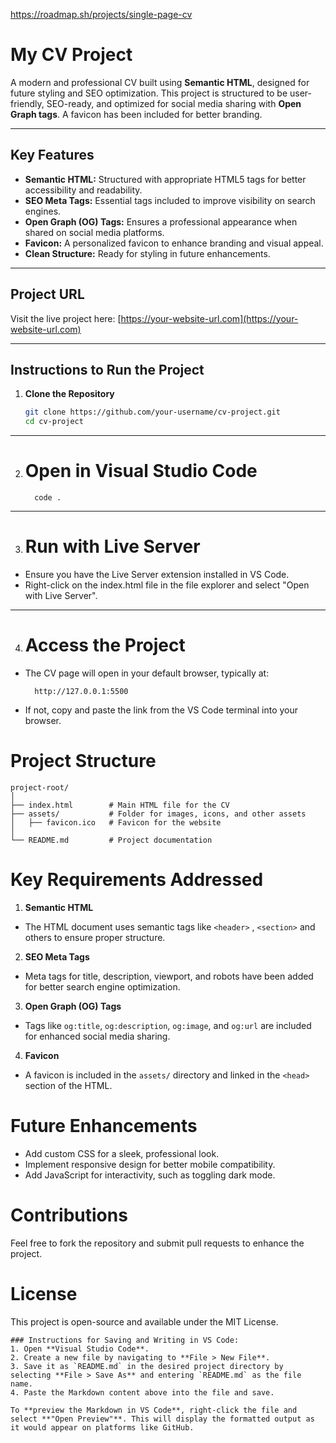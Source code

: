 https://roadmap.sh/projects/single-page-cv
# **My CV Project**

A modern and professional CV built using **Semantic HTML**, designed for future styling and SEO optimization. This project is structured to be user-friendly, SEO-ready, and optimized for social media sharing with **Open Graph tags**. A favicon has been included for better branding.

---

## **Key Features**
- **Semantic HTML:** Structured with appropriate HTML5 tags for better accessibility and readability.
- **SEO Meta Tags:** Essential tags included to improve visibility on search engines.
- **Open Graph (OG) Tags:** Ensures a professional appearance when shared on social media platforms.
- **Favicon:** A personalized favicon to enhance branding and visual appeal.
- **Clean Structure:** Ready for styling in future enhancements.

---

## **Project URL**
Visit the live project here: [https://your-website-url.com](https://your-website-url.com)

---

## **Instructions to Run the Project**

1. **Clone the Repository**
   ```bash
   git clone https://github.com/your-username/cv-project.git
   cd cv-project
---

2. # Open in Visual Studio Code
         code .
---

3. # Run with Live Server 
- Ensure you have the Live Server extension installed in VS Code.
- Right-click on the index.html file in the file explorer and select "Open with Live Server".

---

4. # Access the Project
- The CV page will open in your default browser, typically at:

        http://127.0.0.1:5500

- If not, copy and paste the link from the VS Code terminal into your browser.

# Project Structure

    project-root/
    │
    ├── index.html        # Main HTML file for the CV
    ├── assets/           # Folder for images, icons, and other assets
    │   ├── favicon.ico   # Favicon for the website
    │
    └── README.md         # Project documentation
# Key Requirements Addressed
1. **Semantic HTML**

- The HTML document uses semantic tags like `<header>` , `<section>` and others to ensure proper structure.

2. **SEO Meta Tags**

- Meta tags for title, description, viewport, and robots have been added for better search engine optimization.

3. **Open Graph (OG) Tags**

- Tags like `og:title`, `og:description`, `og:image`, and `og:url` are included for enhanced social media sharing.

4. **Favicon**

- A favicon is included in the `assets/` directory and linked in the `<head> `section of the HTML.

# Future Enhancements
- Add custom CSS for a sleek, professional look.
- Implement responsive design for better mobile compatibility.
- Add JavaScript for interactivity, such as toggling dark mode.

# Contributions
Feel free to fork the repository and submit pull requests to enhance the project.

# License
This project is open-source and available under the MIT License.


    ### Instructions for Saving and Writing in VS Code:
    1. Open **Visual Studio Code**.
    2. Create a new file by navigating to **File > New File**.
    3. Save it as `README.md` in the desired project directory by selecting **File > Save As** and entering `README.md` as the file name.
    4. Paste the Markdown content above into the file and save.

    To **preview the Markdown in VS Code**, right-click the file and select **"Open Preview"**. This will display the formatted output as it would appear on platforms like GitHub.